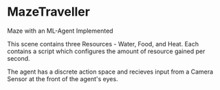 # MazeTraveller
Maze with an ML-Agent Implemented


This scene contains three Resources - Water, Food, and Heat. Each contains a script which configures the amount of resource gained per second.

The agent has a discrete action space and recieves input from a Camera Sensor at the front of the agent's eyes.
